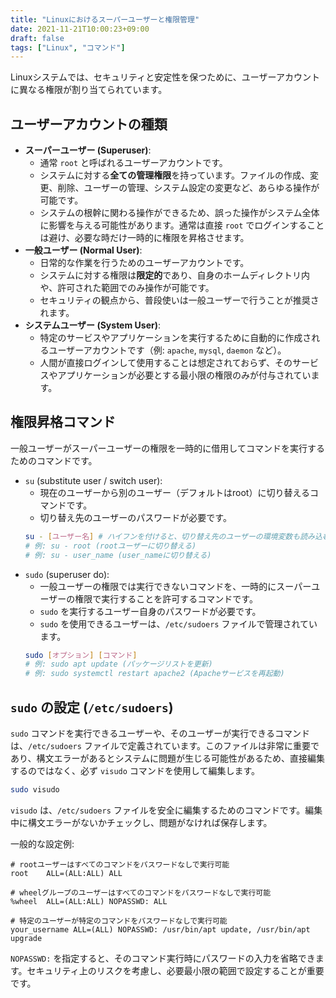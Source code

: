```yaml
---
title: "Linuxにおけるスーパーユーザーと権限管理"
date: 2021-11-21T10:00:23+09:00
draft: false
tags: ["Linux", "コマンド"] 
---
```

<!--more-->
Linuxシステムでは、セキュリティと安定性を保つために、ユーザーアカウントに異なる権限が割り当てられています。

## ユーザーアカウントの種類

-   **スーパーユーザー (Superuser)**:
    -   通常 `root` と呼ばれるユーザーアカウントです。
    -   システムに対する**全ての管理権限**を持っています。ファイルの作成、変更、削除、ユーザーの管理、システム設定の変更など、あらゆる操作が可能です。
    -   システムの根幹に関わる操作ができるため、誤った操作がシステム全体に影響を与える可能性があります。通常は直接 `root` でログインすることは避け、必要な時だけ一時的に権限を昇格させます。
-   **一般ユーザー (Normal User)**:
    -   日常的な作業を行うためのユーザーアカウントです。
    -   システムに対する権限は**限定的**であり、自身のホームディレクトリ内や、許可された範囲でのみ操作が可能です。
    -   セキュリティの観点から、普段使いは一般ユーザーで行うことが推奨されます。
-   **システムユーザー (System User)**:
    -   特定のサービスやアプリケーションを実行するために自動的に作成されるユーザーアカウントです（例: `apache`, `mysql`, `daemon` など）。
    -   人間が直接ログインして使用することは想定されておらず、そのサービスやアプリケーションが必要とする最小限の権限のみが付与されています。

## 権限昇格コマンド

一般ユーザーがスーパーユーザーの権限を一時的に借用してコマンドを実行するためのコマンドです。

-   `su` (substitute user / switch user):
    -   現在のユーザーから別のユーザー（デフォルトはroot）に切り替えるコマンドです。
    -   切り替え先のユーザーのパスワードが必要です。
    ```bash
    su - [ユーザー名] # ハイフンを付けると、切り替え先のユーザーの環境変数も読み込む
    # 例: su - root (rootユーザーに切り替える)
    # 例: su - user_name (user_nameに切り替える)
    ```
-   `sudo` (superuser do):
    -   一般ユーザーの権限では実行できないコマンドを、一時的にスーパーユーザーの権限で実行することを許可するコマンドです。
    -   `sudo` を実行するユーザー自身のパスワードが必要です。
    -   `sudo` を使用できるユーザーは、`/etc/sudoers` ファイルで管理されています。
    ```bash
    sudo [オプション] [コマンド]
    # 例: sudo apt update (パッケージリストを更新)
    # 例: sudo systemctl restart apache2 (Apacheサービスを再起動)
    ```

## `sudo` の設定 (`/etc/sudoers`)

`sudo` コマンドを実行できるユーザーや、そのユーザーが実行できるコマンドは、`/etc/sudoers` ファイルで定義されています。このファイルは非常に重要であり、構文エラーがあるとシステムに問題が生じる可能性があるため、直接編集するのではなく、必ず `visudo` コマンドを使用して編集します。

```bash
sudo visudo
```
`visudo` は、`/etc/sudoers` ファイルを安全に編集するためのコマンドです。編集中に構文エラーがないかチェックし、問題がなければ保存します。

一般的な設定例:
```
# rootユーザーはすべてのコマンドをパスワードなしで実行可能
root    ALL=(ALL:ALL) ALL

# wheelグループのユーザーはすべてのコマンドをパスワードなしで実行可能
%wheel  ALL=(ALL:ALL) NOPASSWD: ALL

# 特定のユーザーが特定のコマンドをパスワードなしで実行可能
your_username ALL=(ALL) NOPASSWD: /usr/bin/apt update, /usr/bin/apt upgrade
```
`NOPASSWD:` を指定すると、そのコマンド実行時にパスワードの入力を省略できます。セキュリティ上のリスクを考慮し、必要最小限の範囲で設定することが重要です。
